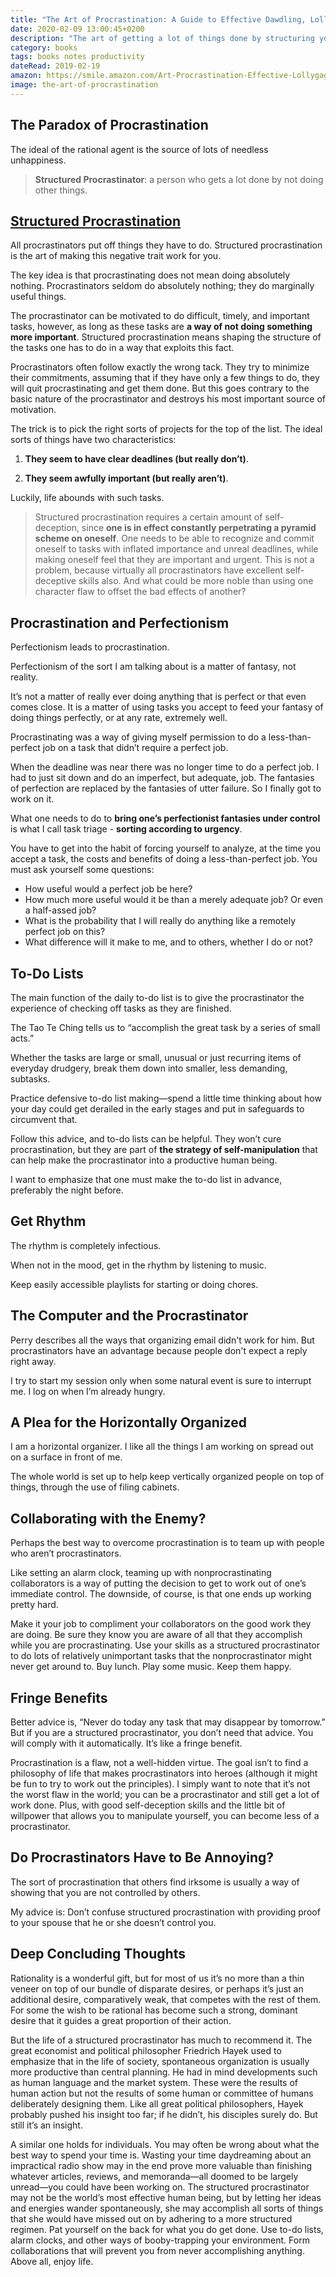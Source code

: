 ```yaml
---
title: "The Art of Procrastination: A Guide to Effective Dawdling, Lollygagging and Postponing by John Perry"
date: 2020-02-09 13:00:45+0200
description: "The art of getting a lot of things done by structuring your procrastination. We procrastinate to avoid doing something more important. Embrace and exploit this fact by making it work for you. Arrange your to-do list, so that there are always tasks at the top that both seem important (but aren't) and have a deadline (but don't). They give you a license to accomplish difficult and crucial projects by not doing something that seems even more vital."
category: books
tags: books notes productivity
dateRead: 2019-02-19
amazon: https://smile.amazon.com/Art-Procrastination-Effective-Lollygagging-Postponing/dp/0761171673
image: the-art-of-procrastination
---
```


## The Paradox of Procrastination

The ideal of the rational agent is the source of lots of needless unhappiness.

> **Structured Procrastinator**: a person who gets a lot done by not doing other things.

## [Structured Procrastination](http://www.structuredprocrastination.com/)

All procrastinators put off things they have to do. Structured procrastination is the art of making this negative trait work for you.

The key idea is that procrastinating does not mean doing absolutely nothing. Procrastinators seldom do absolutely nothing; they do marginally useful things.

The procrastinator can be motivated to do difficult, timely, and important tasks, however, as long as these tasks are **a way of not doing something more important**. Structured procrastination means shaping the structure of the tasks one has to do in a way that exploits this fact.

Procrastinators often follow exactly the wrong tack. They try to minimize their commitments, assuming that if they have only a few things to do, they will quit procrastinating and get them done. But this goes contrary to the basic nature of the procrastinator and destroys his most important source of motivation.

The trick is to pick the right sorts of projects for the top of the list. The ideal sorts of things have two characteristics:

1. **They seem to have clear deadlines (but really don’t)**.

2. **They seem awfully important (but really aren’t)**.

Luckily, life abounds with such tasks.

> Structured procrastination requires a certain amount of self-deception, since **one is in effect constantly perpetrating a pyramid scheme on oneself**. One needs to be able to recognize and commit oneself to tasks with inflated importance and unreal deadlines, while making oneself feel that they are important and urgent. This is not a problem, because virtually all procrastinators have excellent self-deceptive skills also. And what could be more noble than using one character flaw to offset the bad effects of another?

## Procrastination and Perfectionism

Perfectionism leads to procrastination.

Perfectionism of the sort I am talking about is a matter of fantasy, not reality.

It’s not a matter of really ever doing anything that is perfect or that even comes close. It is a matter of using tasks you accept to feed your fantasy of doing things perfectly, or at any rate, extremely well.

Procrastinating was a way of giving myself permission to do a less-than-perfect job on a task that didn’t require a perfect job.

When the deadline was near there was no longer time to do a perfect job. I had to just sit down and do an imperfect, but adequate, job. The fantasies of perfection are replaced by the fantasies of utter failure. So I finally got to work on it.

What one needs to do to **bring one’s perfectionist fantasies under control** is what I call task triage - **sorting according to urgency**.

You have to get into the habit of forcing yourself to analyze, at the time you accept a task, the costs and benefits of doing a less-than-perfect job. You must ask yourself some questions:

- How useful would a perfect job be here?
- How much more useful would it be than a merely adequate job? Or even a half-assed job?
- What is the probability that I will really do anything like a remotely perfect job on this?
- What difference will it make to me, and to others, whether I do or not?

## To-Do Lists

The main function of the daily to-do list is to give the procrastinator the experience of checking off tasks as they are finished.

The Tao Te Ching tells us to “accomplish the great task by a series of small acts.”

Whether the tasks are large or small, unusual or just recurring items of everyday drudgery, break them down into smaller, less demanding, subtasks.

Practice defensive to-do list making—spend a little time thinking about how your day could get derailed in the early stages and put in safeguards to circumvent that.

Follow this advice, and to-do lists can be helpful. They won’t cure procrastination, but they are part of **the strategy of self-manipulation** that can help make the procrastinator into a productive human being.

I want to emphasize that one must make the to-do list in advance, preferably the night before.

## Get Rhythm

The rhythm is completely infectious.

When not in the mood, get in the rhythm by listening to music.

Keep easily accessible playlists for starting or doing chores.

## The Computer and the Procrastinator

Perry describes all the ways that organizing email didn't work for him. But procrastinators have an advantage because people don't expect a reply right away.

I try to start my session only when some natural event is sure to interrupt me. I log on when I’m already hungry.

## A Plea for the Horizontally Organized

I am a horizontal organizer. I like all the things I am working on spread out on a surface in front of me.

The whole world is set up to help keep vertically organized people on top of things, through the use of filing cabinets.

## Collaborating with the Enemy?

Perhaps the best way to overcome procrastination is to team up with people who aren’t procrastinators.

Like setting an alarm clock, teaming up with nonprocrastinating collaborators is a way of putting the decision to get to work out of one’s immediate control. The downside, of course, is that one ends up working pretty hard.

Make it your job to compliment your collaborators on the good work they are doing. Be sure they know you are aware of all that they accomplish while you are procrastinating. Use your skills as a structured procrastinator to do lots of relatively unimportant tasks that the nonprocrastinator might never get around to. Buy lunch. Play some music. Keep them happy.

## Fringe Benefits

Better advice is, “Never do today any task that may disappear by tomorrow.” But if you are a structured procrastinator, you don’t need that advice. You will comply with it automatically. It’s like a fringe benefit.

Procrastination is a flaw, not a well-hidden virtue. The goal isn’t to find a philosophy of life that makes procrastinators into heroes (although it might be fun to try to work out the principles). I simply want to note that it’s not the worst flaw in the world; you can be a procrastinator and still get a lot of work done. Plus, with good self-deception skills and the little bit of willpower that allows you to manipulate yourself, you can become less of a procrastinator.

## Do Procrastinators Have to Be Annoying?

The sort of procrastination that others find irksome is usually a way of showing that you are not controlled by others.

My advice is: Don’t confuse structured procrastination with providing proof to your spouse that he or she doesn’t control you.

## Deep Concluding Thoughts

Rationality is a wonderful gift, but for most of us it’s no more than a thin veneer on top of our bundle of disparate desires, or perhaps it’s just an additional desire, comparatively weak, that competes with the rest of them. For some the wish to be rational has become such a strong, dominant desire that it guides a great proportion of their action.

But the life of a structured procrastinator has much to recommend it. The great economist and political philosopher Friedrich Hayek used to emphasize that in the life of society, spontaneous organization is usually more productive than central planning. He had in mind developments such as human language and the market system. These were the results of human action but not the results of some human or committee of humans deliberately designing them. Like all great political philosophers, Hayek probably pushed his insight too far; if he didn’t, his disciples surely do. But still it’s an insight.

A similar one holds for individuals. You may often be wrong about what the best way to spend your time is. Wasting your time daydreaming about an impractical radio show may in the end prove more valuable than finishing whatever articles, reviews, and memoranda—all doomed to be largely unread—you could have been working on. The structured procrastinator may not be the world’s most effective human being, but by letting her ideas and energies wander spontaneously, she may accomplish all sorts of things that she would have missed out on by adhering to a more structured regimen. Pat yourself on the back for what you do get done. Use to-do lists, alarm clocks, and other ways of booby-trapping your environment. Form collaborations that will prevent you from never accomplishing anything. Above all, enjoy life.
